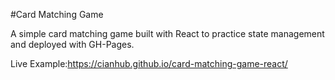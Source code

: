 #Card Matching Game

A simple card matching game built with React to practice state management and deployed with GH-Pages.

Live Example:<https://cianhub.github.io/card-matching-game-react/>
